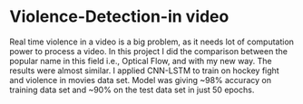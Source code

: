 # Violence-Detection-in video
Real time violence in a video is a big problem, as it needs lot of computation power to process a video. In this project I did the comparison between the popular name in this field i.e., Optical Flow, and with my new way. The results were almost similar. I applied CNN-LSTM to train on hockey fight and violence in movies data set. Model was giving ~98% accuracy on training data set and ~90% on the test data set in just 50 epochs.
